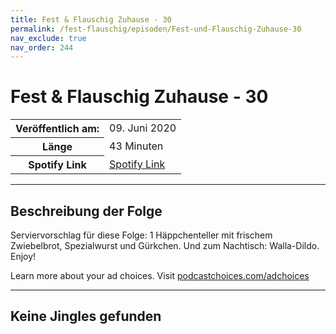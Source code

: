 ```yaml
---
title: Fest & Flauschig Zuhause - 30
permalink: /fest-flauschig/episoden/Fest-und-Flauschig-Zuhause-30
nav_exclude: true
nav_order: 244
---
```


# Fest & Flauschig Zuhause - 30
<table class="resp-table dcf-table dcf-table-responsive dcf-table-bordered dcf-table-striped dcf-w-100%">
                    <tbody>
                        <tr>
                            <th scope="row">Veröffentlich am:</th>
                            <td data-label="Veröffentlich am:">09. Juni 2020</td>
                        </tr>
                        <tr>
                            <th scope="row">Länge </th>
                            <td data-label="Länge ">43 Minuten</td>
                        </tr><tr>
                                <th scope="row">Spotify Link</th>
                                <td data-label="Spotify Link"><a href="https://open.spotify.com/episode/6MKrYcnl7lvnBXwvUEzswe">Spotify Link</a></td>
                            </tr></tbody>
                </table>

***

## Beschreibung der Folge

<div>
<p>Serviervorschlag für diese Folge: 1 Häppchenteller mit frischem Zwiebelbrot, Spezialwurst und Gürkchen. Und zum Nachtisch: Walla-Dildo. Enjoy!</p><p> </p><p>Learn more about your ad choices. Visit <a href="https://podcastchoices.com/adchoices">podcastchoices.com/adchoices</a></p>  
</div>

***

## Keine Jingles gefunden